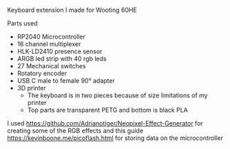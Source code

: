 Keyboard extension I made for Wooting 60HE

Parts used
- RP2040 Microcontroller
- 16 channel multiplexer
- HLK-LD2410 presence sensor
- ARGB led strip with 40 rgb leds
- 27 Mechanical switches
- Rotatory encoder
- USB C male to female 90° adapter 
- 3D printer
  - The keyboard is in two pieces because of size limitations of my printer
  - Top parts are transparent PETG and bottom is black PLA
 
I used https://github.com/Adrianotiger/Neopixel-Effect-Generator for creating some of the RGB effects and this guide https://kevinboone.me/picoflash.html for storing data on the microcontroller
